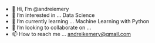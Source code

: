 - 👋 Hi, I’m @andreiemery
- 👀 I’m interested in ... Data Science
- 🌱 I’m currently learning ... Machine Learning with Python 
- 💞️ I’m looking to collaborate on ...
- 📫 How to reach me ... andreikemery@gmail.com

<!---
andreiemery/andreiemery is a ✨ special ✨ repository because its `README.md` (this file) appears on your GitHub profile.
You can click the Preview link to take a look at your changes.
--->

